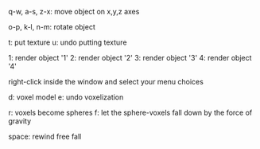 q-w, a-s, z-x: move object on x,y,z axes

o-p, k-l, n-m: rotate object 

t: put texture
u: undo putting texture

1: render object '1' 
2: render object '2'
3: render object '3'
4: render object '4'

right-click inside the window and select your menu choices

d: voxel model
e: undo voxelization

r: voxels become spheres
f: let the sphere-voxels fall down by the force of gravity

space: rewind free fall